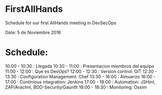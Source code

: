# FirstAllHands
Schedule for our first AllHands meeting in DevSecOps

Date: 5 de Noviembre 2016

# Schedule:

10:00 - 10:30 : Llegada
10:30 - 11:00 : Presentacion miembros del equipo
11:00 - 12:00 : Que es DevOps?
12:00 - 12:30 : Version control: GIT
12:30 - 13:30 : Configuration Management: Chef
13:30 - 16:00 : Almuerzo
16:00 - 17:00 : Continious integration: Jenkins
17:00 - 18:00 : Automation: JSHint, ZAP/Arachni, BDD-Security/Gauntlt
18:00 - 18:30 : Monitoring: Ossim

